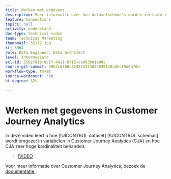 ```yaml
---
title: Werken met gegevens
description: Meer informatie over hoe datasetschema's worden vertaald naar variabelen in Adobe Customer Journey Analytics en hoe CJA omgaat met zeer hoge kardinaliteit.
feature: Connections
topics: null
activity: understand
doc-type: technical video
team: Technical Marketing
thumbnail: 32112.jpg
kt: 3964
role: Data Engineer, Data Architect
level: Intermediate
exl-id: 5562f818-0c5f-4421-b715-ca083b81a00c
source-git-commit: 89b2c6366c3b4224173d24845110adecf5d0b7db
workflow-type: tm+mt
source-wordcount: '68'
ht-degree: 32%

---
```


# Werken met gegevens in Customer Journey Analytics

In deze video leert u hoe [!UICONTROL dataset] [!UICONTROL schemas] wordt omgezet in variabelen in Customer Journey Analytics (CJA) en hoe CJA zeer hoge kardinaliteit behandelt.

>[!VIDEO](https://video.tv.adobe.com/v/32112/?quality=12&learn=on)

Voor meer informatie over Customer Journey Analytics, bezoek de [&#x200B; documentatie &#x200B;](https://experienceleague.adobe.com/docs/analytics-platform/using/cja-landing.html?lang=nl-NL).
